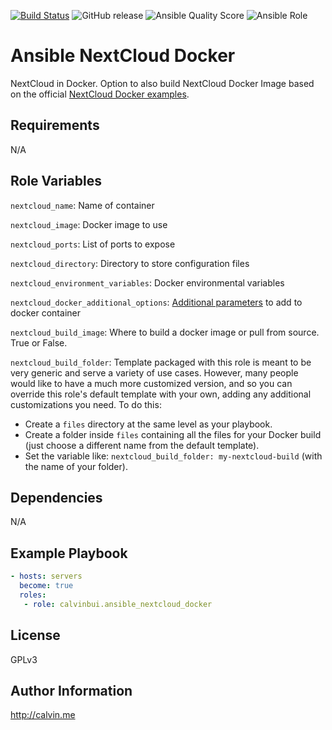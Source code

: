 [![Build Status](https://travis-ci.com/calvinbui/ansible-nextcloud-docker.svg?branch=master)](https://travis-ci.com/calvinbui/ansible-nextcloud-docker)
![GitHub release](https://img.shields.io/github/release/calvinbui/ansible-nextcloud-docker.svg)
![Ansible Quality Score](https://img.shields.io/ansible/quality/40535.svg)
![Ansible Role](https://img.shields.io/ansible/role/d/40535.svg)

# Ansible NextCloud Docker

NextCloud in Docker. Option to also build NextCloud Docker Image based on the official [NextCloud Docker examples](https://github.com/nextcloud/docker#adding-features).

##  Requirements

N/A

## Role Variables

`nextcloud_name`: Name of container

`nextcloud_image`: Docker image to  use

`nextcloud_ports`: List of ports to expose

`nextcloud_directory`: Directory to store configuration files

`nextcloud_environment_variables`: Docker environmental variables

`nextcloud_docker_additional_options`: [Additional parameters](https://docs.ansible.com/ansible/latest/modules/docker_container_module.html) to add to docker container

`nextcloud_build_image`: Where to build a docker image or pull from source. True or False.

`nextcloud_build_folder`: Template packaged with this role is meant to be very generic and serve a variety of use cases. However, many people would like to have a much more customized version, and so you can override this role's default template with your own, adding any additional customizations you need. To do this:
- Create a `files` directory at the same level as your playbook.
- Create a folder inside `files` containing all the files for your Docker build (just choose a different name from the default template).
- Set the variable like: `nextcloud_build_folder: my-nextcloud-build` (with the name of your folder).

## Dependencies

N/A

## Example Playbook

```yaml
- hosts: servers
  become: true
  roles:
   - role: calvinbui.ansible_nextcloud_docker
```

## License

GPLv3

## Author Information

http://calvin.me
